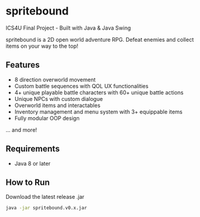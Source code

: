 # spritebound
ICS4U Final Project - Built with Java & Java Swing

spritebound is a 2D open world adventure RPG. Defeat enemies and collect items on your way to the top!

## Features
- 8 direction overworld movement
- Custom battle sequences with QOL UX functionalities
- 4+ unique playable battle characters with 60+ unique battle actions
- Unique NPCs with custom dialogue
- Overworld items and interactables
- Inventory management and menu system with 3+ equippable items
- Fully modular OOP design

... and more!

## Requirements
- Java 8 or later

## How to Run
Download the latest release .jar
```bash
java -jar spritebound.v0.x.jar
```

